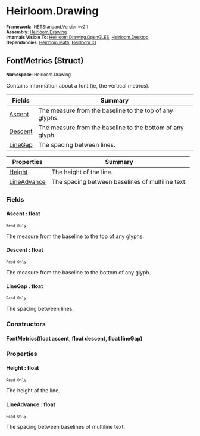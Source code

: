 # Heirloom.Drawing

<small>**Framework**: .NETStandard,Version=v2.1</small>  
<small>**Assembly**: [Heirloom.Drawing](../Heirloom.Drawing/Heirloom.Drawing.md)</small>  
<small>**Internals Visible To**: [Heirloom.Drawing.OpenGLES](../Heirloom.Drawing.OpenGLES/Heirloom.Drawing.OpenGLES.md), [Heirloom.Desktop](../Heirloom.Desktop/Heirloom.Desktop.md)</small>  
<small>**Dependancies**: [Heirloom.Math](../Heirloom.Math/Heirloom.Math.md), [Heirloom.IO](../Heirloom.IO/Heirloom.IO.md)</small>  

## FontMetrics (Struct)
<small>**Namespace**: Heirloom.Drawing</sub></small>  

Contains information about a font (ie, the vertical metrics).

| Fields | Summary |
|-------|---------|
| [Ascent](#ASC316359EC) | The measure from the baseline to the top of any glyphs. |
| [Descent](#DESD1D79FC4) | The measure from the baseline to the bottom of any glyph. |
| [LineGap](#LINF437CC38) | The spacing between lines. |

| Properties | Summary |
|------------|---------|
| [Height](#HEIE098AAEB) | The height of the line. |
| [LineAdvance](#LINFB1BC226) | The spacing between baselines of multiline text. |

### Fields

#### Ascent : float
<small>`Read Only`</small>

The measure from the baseline to the top of any glyphs.

#### Descent : float
<small>`Read Only`</small>

The measure from the baseline to the bottom of any glyph.

#### LineGap : float
<small>`Read Only`</small>

The spacing between lines.

### Constructors

#### FontMetrics(float ascent, float descent, float lineGap)

### Properties

#### <a name="HEIE098AAEB"></a>Height : float

<small>`Read Only`</small>

The height of the line.

#### <a name="LINFB1BC226"></a>LineAdvance : float

<small>`Read Only`</small>

The spacing between baselines of multiline text.


